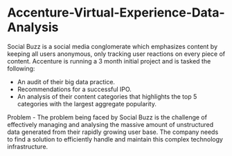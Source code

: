 # Accenture-Virtual-Experience-Data-Analysis

Social Buzz is a social media conglomerate which emphasizes content by keeping all users anonymous, only tracking user reactions on every piece of content. 
Accenture is running a 3 month initial project and is tasked the following:
- An audit of their big data practice. 
- Recommendations for a successful IPO. 
- An analysis of their content categories that highlights the top 5 categories with the largest aggregate popularity.
 

Problem - The problem being faced by Social Buzz is the challenge of effectively managing and analysing the massive amount of unstructured data generated from their rapidly growing user base. 
The company needs to find a solution to efficiently handle and maintain this complex technology infrastructure.

